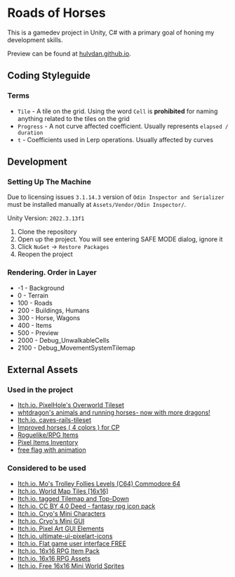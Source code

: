 # Roads of Horses

This is a gamedev project in Unity, C# with a primary goal of honing my development skills.

Preview can be found at [hulvdan.github.io](https://hulvdan.github.io/).

## Coding Styleguide

### Terms

- `Tile` - A tile on the grid. Using the word `Cell` is **prohibited** for naming anything related to the tiles on the grid
- `Progress` - A not curve affected coefficient. Usually represents `elapsed / duration`
- `t` - Coefficients used in Lerp operations. Usually affected by curves

## Development

### Setting Up The Machine

Due to licensing issues `3.1.14.3` version of `Odin Inspector and Serializer` must be installed manually at `Assets/Vendor/Odin Inspector/`.

Unity Version: `2022.3.13f1`

1. Clone the repository
2. Open up the project. You will see entering SAFE MODE dialog, ignore it
3. Click `NuGet` -> `Restore Packages`
4. Reopen the project

### Rendering. Order in Layer

- -1 - Background
- 0 - Terrain
- 100 - Roads
- 200 - Buildings, Humans
- 300 - Horse, Wagons
- 400 - Items
- 500 - Preview
- 2000 - Debug_UnwalkableCells
- 2100 - Debug_MovementSystemTilemap

## External Assets

### Used in the project

- [Itch.io. PixelHole's Overworld Tileset](https://pixelhole.itch.io/pixelholes-overworld-tileset)
- [whtdragon's animals and running horses- now with more dragons!](https://forums.rpgmakerweb.com/index.php?threads/whtdragons-animals-and-running-horses-now-with-more-dragons.53552/)
- [Itch.io. caves-rails-tileset](https://heyitswidmo.itch.io/caves-rails-tileset)
- [Improved horses ( 4 colors ) for CP](https://www.nexusmods.com/stardewvalley/mods/1903?tab=description)
- [Roguelike/RPG Items](https://opengameart.org/content/roguelikerpg-items)
- [Pixel Items Inventory](https://www.deviantart.com/blackkarma3840/art/Pixel-Items-Inventory-882911608)
- [free flag with animation](https://ankousse26.itch.io/free-flag-with-animation)

### Considered to be used

- [Itch.io. Mo's Trolley Follies Levels (C64) Commodore 64](https://modernart.itch.io/mos-trolley-follies-levels-c64)
- [Itch.io. World Map Tiles [16x16]](https://malibudarby.itch.io/world-map-tiles)
- [Itch.io. tagged Tilemap and Top-Down](https://itch.io/game-assets/tag-tilemap/tag-top-down)
- [Itch.io. CC BY 4.0 Deed - fantasy rpg icon pack](https://franuka.itch.io/rpg-icon-pack-demo)
- [Itch.io. Cryo's Mini Characters](https://paperhatlizard.itch.io/cryos-mini-characters)
- [Itch.io. Cryo's Mini GUI](https://paperhatlizard.itch.io/cryos-mini-gui)
- [Itch.io. Pixel Art GUI Elements](https://mounirtohami.itch.io/pixel-art-gui-elements)
- [Itch.io. ultimate-ui-pixelart-icons](https://lucky-loops.itch.io/ultimate-ui-pixelart-icons)
- [Itch.io. Flat game user interface FREE](https://sungraphica.itch.io/flat-game-user-interface-free)
- [Itch.io. 16x16 RPG Item Pack](https://alexs-assets.itch.io/16x16-rpg-item-pack)
- [Itch.io. 16x16 RPG Assets](https://ssugmi.itch.io/16x16-rpg-assets)
- [Itch.io. Free 16x16 Mini World Sprites](https://merchant-shade.itch.io/16x16-mini-world-sprites)
